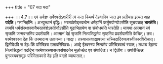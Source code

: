 +++
title = "07 यदा यदा"

+++
।।4.7।। एवं सर्वज्ञः सर्वेश्वरोऽशरीरी त्वं कदा किमर्थं देहवानिव जात इव
प्रतीयस इत्यत आह **यदेति।** ग्लानिर्हानिः। अभ्युत्थानं वृद्धिः।
भरतवंशोद्भवत्वेन धर्महानिं कर्तुमयोग्योऽसीति सूचयन्नाह **भारतेति।**
त्वमपि धर्मसंस्थापनायैभरतवंशेऽवतीर्णोऽसीति गूढाभिप्रायेण वा संबोधयति
भारतेति। मायया आत्मानं स्वं सृजामि जन्मवन्तमिव प्रदर्शयामि। आत्मानं देहं
सृजामि नित्यसिद्धमेव सृष्टमिव प्रदर्शयामीति केचित्। तन्न। परमेश्वरस्य
देहः किं तस्मादन्य उतानन्यः। नाद्यः। तस्यासत्त्वाद्यापत्त्या
सच्चिदादिरुपत्वस्वीकारविरोधात्। द्वितीयेऽपि स देहः किं परिच्छिन्न
उतापरिच्छिन्नः। आद्ये ईश्वरस्य नित्यमेव परिच्छिन्नत्वं स्यात्। तथाच
देहस्य नित्यसिद्धत्वं वदद्भिः परमेश्वरस्यासत्त्वसंपादनेन मूलोच्छेद एव
संपादितः। न द्वितीयः। अपरिच्छिन्नः पुनरवयवसमूहः परिमिताकारो देह इति वदतो
व्याघातात्।
